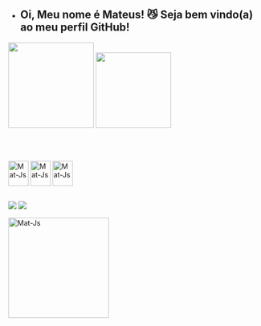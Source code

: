 - ## Oi, Meu nome é Mateus! 😼 Seja bem vindo(a) ao meu perfil GitHub!

<div>
  
   <img height="170em" src="https://github-readme-stats.vercel.app/api?username=MateusRoberto&show_icons=true&theme=tokyonight"/>
 
   <img height="150em" src="https://github-readme-stats.vercel.app/api/top-langs/?username=MateusRoberto&layout=compact&theme=tokyonight">
 
  







</div>
<br>

##

<div style="display: inline_block"><br>
  
  <img align="center" alt="Mat-Js" height="50" width="40" src="https://cdn.jsdelivr.net/gh/devicons/devicon/icons/python/python-original.svg" />
  <img align="center" alt="Mat-Js" height="50" width="40" src="https://cdn.jsdelivr.net/gh/devicons/devicon/icons/docker/docker-original.svg" />
  <img align="center" alt="Mat-Js" height="50" width="40" src="https://cdn.jsdelivr.net/gh/devicons/devicon/icons/kubernetes/kubernetes-original.svg" />
 
  

  
  
 </div>


  
  ##
 
 <a href="https://www.linkedin.com/in/mateus-roberto-509522264/" target="_blank"><img src="https://img.shields.io/badge/-LinkedIn-%230077B5?style=for-the-badge&logo=linkedin&logoColor=white" target="_blank"></a> 
 <a href = "mailto:mateusroberto2609@gmail.com"><img src="https://img.shields.io/badge/-Gmail-%23333?style=for-the-badge&logo=gmail&logoColor=white" target="_blank"></a>

 <div>

 <img align="center" alt="Mat-Js" height="200em" src="https://i.pinimg.com/originals/48/e7/92/48e792b6764536c965d0acd8a222bf57.gif"/>

   
 </div>
